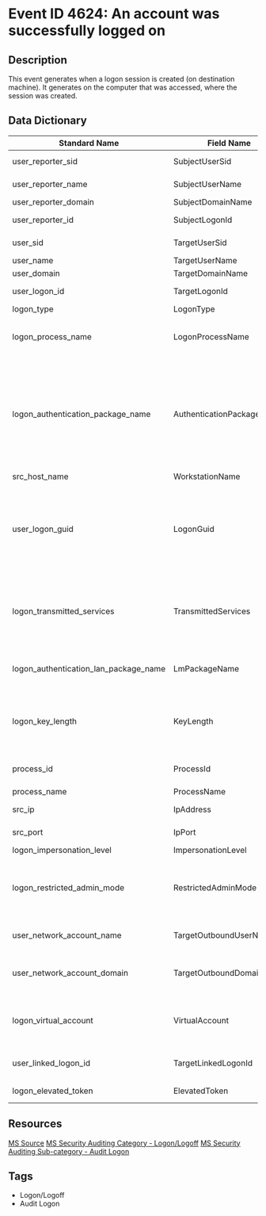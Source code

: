 # Event ID 4624: An account was successfully logged on

## Description
This event generates when a logon session is created (on destination machine). It generates on the computer that was accessed, where the session was created.

## Data Dictionary
|Standard Name|Field Name|Type|Description|Sample Value|
|---|---|---|---|---|
|user_reporter_sid|SubjectUserSid|string|SID of account that reported information about successful logon or invokes it|S-1-5-18|
|user_reporter_name|SubjectUserName|string|the name of the account that reported information about successful logon|WIN-GG82ULGC9GO$|
|user_reporter_domain|SubjectDomainName|string|subject's domain or computer name|WORKGROUP|
|user_reporter_id|SubjectLogonId|integer|hexadecimal value that can help you correlate this event with recent events that might contain the same Logon ID|0x3e7|
|user_sid|TargetUserSid|string|SID of account for which logon was performed|S-1-5-21-1377283216-344919071-3415362939-500|
|user_name|TargetUserName|string|the name of the account for which logon was performed|Administrator|
|user_domain|TargetDomainName|string|subject's domain or computer name|WIN-GG82ULGC9GO|
|user_logon_id|TargetLogonId|integer|hexadecimal value that can help you correlate this event with recent events that might contain the same Logon ID|0x8dcdc|
|logon_type|LogonType|integer|the type of logon which was performed|2|
|logon_process_name|LogonProcessName|string|The name of the trusted logon process that was used for the logon. See event "4611: A trusted logon process has been registered with the Local Security Authority" description for more information.|User32|
|logon_authentication_package_name|AuthenticationPackageName|string|The name of the authentication package which was used for the logon authentication process. Default packages loaded on LSA startup are located in "HKLM\SYSTEM\CurrentControlSet\Control\Lsa\OSConfig" registry key. Other packages can be loaded at runtime. When a new package is loaded a "4610: An authentication package has been loaded by the Local Security Authority" (typically for NTLM) or "4622: A security package has been loaded by the Local Security Authority" (typically for Kerberos) event is logged to indicate that a new package has been loaded along with the package name.|Negotiate|
|src_host_name|WorkstationName|string|machine name from which logon attempt was performed.|WIN-GG82ULGC9GO|
|user_logon_guid|LogonGuid|string|a GUID that can help you correlate this event with another event that can contain the same Logon GUID, "4769(S, F): A Kerberos service ticket was requested event on a domain controller. It also can be used for correlation between a 4624 event and several other events (on the same computer) that can contain the same Logon GUID, "4648(S): A logon was attempted using explicit credentials" and "4964(S): Special groups have been assigned to a new logon."|{00000000-0000-0000-0000-000000000000}|
|logon_transmitted_services|TransmittedServices|string|the list of transmitted services. Transmitted services are populated if the logon was a result of a S4U (Service For User) logon process. S4U is a Microsoft extension to the Kerberos Protocol to allow an application service to obtain a Kerberos service ticket on behalf of a user - most commonly done by a front-end website to access an internal resource on behalf of a user.|-|
|logon_authentication_lan_package_name|LmPackageName|string|The name of the LAN Manager sub-package (NTLM-family protocol name) that was used during logon. Possible values are: NTLM V1, NTLM V2, LM. Only populated if Authentication Package = NTLM.|-|
|logon_key_length|KeyLength|integer|the length of NTLM Session Security key. Typically it has 128 bit or 56 bit length. This parameter is always 0 if "Authentication Package" = "Kerberos", because it is not applicable for Kerberos protocol. This field will also have "0" value if Kerberos was negotiated using Negotiate authentication package.|0|
|process_id|ProcessId|integer|hexadecimal Process ID of the process that attempted the logon. Process ID (PID) is a number used by the operating system to uniquely identify an active process.|0x44c|
|process_name|ProcessName|string|full path and the name of the executable for the process.|C:\Windows\System32\svchost.exe|
|src_ip|IpAddress|ip|IP address of machine from which logon attempt was performed|127.0.0.1|
|src_port|IpPort|integer|source port which was used for logon attempt from remote machine. 0 for interactive logons|0|
|logon_impersonation_level|ImpersonationLevel|string|Impersonation level|%%1833|
|logon_restricted_admin_mode|RestrictedAdminMode|string|Only populated for RemoteInteractive logon type sessions. This is a Yes/No flag indicating if the credentials provided were passed using Restricted Admin mode. Restricted Admin mode was added in Win8.1/2012R2 but this flag was added to the event in Win10. If not a RemoteInteractive logon, then this will be "-" string.|-|
|user_network_account_name|TargetOutboundUserName|string|User name that will be used for outbound (network) connections. Valid only for NewCredentials logon type. If not NewCredentials logon, then this will be a "-" string.|-|
|user_network_account_domain|TargetOutboundDomainName|string|Domain for the user that will be used for outbound (network) connections. Valid only for NewCredentials logon type. If not NewCredentials logon, then this will be a "-" string.|-|
|logon_virtual_account|VirtualAccount|string|a "Yes" or "No" flag, which indicates if the account is a virtual account (e.g., "Managed Service Account"), which was introduced in Windows 7 and Windows Server 2008 R2 to provide the ability to identify the account that a given Service uses, instead of just using "NetworkService".|%%1843|
|user_linked_logon_id|TargetLinkedLogonId|integer|A hexadecimal value of the paired logon session. If there is no other logon session associated with this logon session, then the value is "0x0".|0x0|
|logon_elevated_token|ElevatedToken|string|a "Yes" or "No" flag. If "Yes" then the session this event represents is elevated and has administrator privileges.|%%1842|

## Resources
[MS Source](https://github.com/MicrosoftDocs/windows-itpro-docs/blob/master/windows/security/threat-protection/auditing/event-4624.md)
[MS Security Auditing Category - Logon/Logoff](https://docs.microsoft.com/en-us/windows/security/threat-protection/auditing/advanced-security-audit-policy-settings#logonlogoff)
[MS Security Auditing Sub-category - Audit Logon](https://github.com/MicrosoftDocs/windows-itpro-docs/tree/master/windows/security/threat-protection/auditing/audit-logon.md)

## Tags
* Logon/Logoff
* Audit Logon